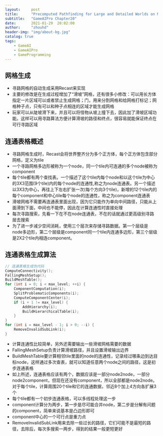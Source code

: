 ```yaml
---
layout:     post
title:      "Precomputed Pathfinding for Large and Detailed Worlds on MMO Servers"
subtitle:   "GameAIPro Chapter20"
date:       2021-01-29  20:02:00
author:     "zhouhd"
header-img: "img/about-bg.jpg"
catalog: true
tags:
    - GameAI
    - GameAIPro
    - GameProgramming
---
```


## 网格生成
- 寻路网格的自动生成采用Recast来实现
- 主要的修改是在生成过程增加了“滑坡”网格，还有很多小修改：可以用长方体指定一片区域可以或者禁止生成网格；门，用来分割网格和给网格打标记；网格种子点，只有可以和种子点相连的区域才能生成网格
- 玩家可以从陡坡滑下来，并且可以将怪物从坡上撞下去，因此加了滑坡区域功能。这样可以用寻路算法方便计算滑坡的路径和终点，很容易就能保证终点在可行寻路区域

## 连通表格概述
- 寻路网格生成时，Recast会将世界整齐分为多个正方体，每个正方体包含部分网格，定义为tile
- 一个寻路网格多边形被称为一个node，同一个tile内可连通的多个node被称为component
- 每个tile都有两个查找表。一个描述了这个tile内每个node和以这个tile为中心的3X3范围(9个tile)内的每个node的连通性,称之为node连通表。另一个描述以3X3为中心，再往上下左右扩张一次(每个方向3个tile)，新增的12个tile内的每个component和中心tile每个node的连通性，称之为component连通表
- 滑坡网格不需要再连通表里面出现，因为它只能作为单向中间路径，只能从上面滑到下面，中间也不能停，因此在计算连通性时直接处理
- 每次寻路搜索，先看一下在不在node连通表，不在的话就通过更高级别寻路层去搜索
- 为了进一步减少空间消耗，使用三个层次来存储寻路数据。第一个层级是node多边形，第二个层级是component同一个tile内连通多边形，第三个层级是2X2个tile内相连component。

## 连通表格生成算法
```c++
// 连通表格生成伪代码
ComputeConnectivity();
FallingMeshSetup();
BuildMeshTable();
for (int i = 0; i < max_level; ++i) {
    ComponentComputation(i);
    SplitProblematicComponents(i);
    ComputeComponentCenter(i);
    if (i + 1 != max_level) {
        AddHierarchy(i);
        BuildHierarchicalTable(i);
    }
}
for (int i = max_level - 1; i > 0; --i) {
    RemoveInvalidSubLink(i);
}
```
- 计算连通性比较简单，另外还需要输出一些滑坡网格需要的数据
- FallingMeshSetup负责计算滑坡路径，并且设置滑坡输出边界
- BuildMeshTable要计算相邻tile里面的node的连通性，记录经过哪条边到达目标node，这样通过多次查表，就可以知道任意两个node之间的路径，这是初步连通表格
- 如上所述，连通表格应该有两个，数据应该是一部分node2node，一部分node2component，但现在还没有component，所以全部都是node2node。对于每个tile，计算周围20个tile和它的连通数据，邻近8个加上4方向各扩展3个
- 每个tile都有一个初步连通表格，可以多线程处理这一步
- component计算分为两步，第一步是尽可能合并node，第二步是分解有问题的component，简单来说基本是凸边形即可
- component中心的一个可行点是重力点
- RemoveInvalidSubLink用来去除一些过长的路径，它们可能不是最短的路径，去除后，每次多搜索一两步，得到的结果一般更短更好
